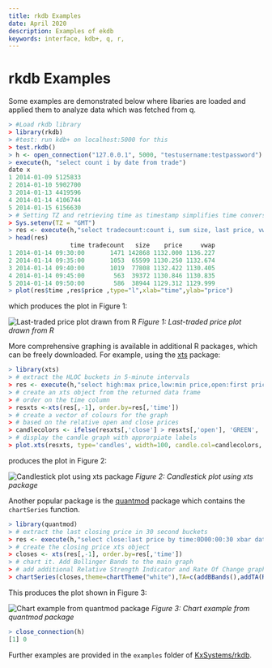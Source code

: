```yaml
---
title: rkdb Examples
date: April 2020
description: Examples of ekdb
keywords: interface, kdb+, q, r, 
---
```


# <i class="fa fa-share-alt"></i> rkdb Examples

Some examples are demonstrated below where libaries are loaded and applied them to analyze data which was fetched from q.

```r
> #Load rkdb library
> library(rkdb)
> #test: run kdb+ on localhost:5000 for this
> test.rkdb()
> h <- open_connection("127.0.0.1", 5000, "testusername:testpassword")
> execute(h, "select count i by date from trade")
date x
1 2014-01-09 5125833
2 2014-01-10 5902700
3 2014-01-13 4419596
4 2014-01-14 4106744
5 2014-01-15 6156630
> # Setting TZ and retrieving time as timestamp simplifies time conversion
> Sys.setenv(TZ = "GMT")
> res <- execute(h,"select tradecount:count i, sum size, last price, vwap: size wavg price by time:0D00:05 xbar date+time from trade where date=2014.01.14,sym=`GOOG,time within 09:30 16:00")
> head(res)
                 time tradecount   size    price     vwap
1 2014-01-14 09:30:00       1471 142868 1132.000 1136.227
2 2014-01-14 09:35:00       1053  65599 1130.250 1132.674
3 2014-01-14 09:40:00       1019  77808 1132.422 1130.405
4 2014-01-14 09:45:00        563  39372 1130.846 1130.835
5 2014-01-14 09:50:00        586  38944 1129.312 1129.999
> plot(res$time ,res$price ,type="l",xlab="time",ylab="price")
```

which produces the plot in Figure 1:

![Last-traded price plot drawn from R](../../img/r/figure1.svg)
_Figure 1: Last-traded price plot drawn from R_

More comprehensive graphing is available in additional R packages, which can be freely downloaded.
For example, using the [xts](http://r-forge.r-project.org/projects/xts) package:

```r
> library(xts)
> # extract the HLOC buckets in 5-minute intervals
> res <- execute(h,"select high:max price,low:min price,open:first price, close:last price by time:0D00:05 xbar date+time from trade where date=2014.01.14,sym=`GOOG,time within 09:30 16:00")
> # create an xts object from the returned data frame
> # order on the time column
> resxts <-xts(res[,-1], order.by=res[,'time'])
> # create a vector of colours for the graph
> # based on the relative open and close prices
> candlecolors <- ifelse(resxts[,'close'] > resxts[,'open'], 'GREEN', 'RED')
> # display the candle graph with approrpiate labels
> plot.xts(resxts, type='candles', width=100, candle.col=candlecolors, bar.col='BLACK', xlab="time", ylab="price", main="GOOG HLOC")
```

produces the plot in Figure 2:

![Candlestick plot using xts package](../../img/r/figure2.png)
_Figure 2: Candlestick plot using xts package_

Another popular package is the [quantmod](http://www.quantmod.com) package which contains the `chartSeries` function.

```r
> library(quantmod)
> # extract the last closing price in 30 second buckets
> res <- execute(h,"select close:last price by time:0D00:00:30 xbar date+time from trade where date=2014.01.14,sym=`GOOG,time within 09:30 16:00")
> # create the closing price xts object
> closes <- xts(res[,-1], order.by=res[,'time'])
> # chart it. Add Bollinger Bands to the main graph
> # add additional Relative Strength Indicator and Rate Of Change graphs
> chartSeries(closes,theme=chartTheme("white"),TA=c(addBBands(),addTA(RSI( closes)),addTA(ROC(closes))))
```

This produces the plot shown in Figure 3:

![Chart example from quantmod package](../../img/r/figure3.svg)
_Figure 3: Chart example from quantmod package_

```r
> close_connection(h)
[1] 0
```

Further examples are provided in the `examples` folder of <i class="fab fa-github"></i> [KxSystems/rkdb](https://github.com/KxSystems/rkdb).